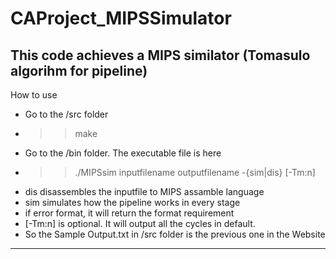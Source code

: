 CAProject_MIPSSimulator
=======================

This code achieves a MIPS similator (Tomasulo algorihm for pipeline)
------------------------------------------------
How to use

- Go to the /src folder
- >> make
- Go to the /bin folder. The executable file is here
- >> ./MIPSsim inputfilename outputfilename -{sim|dis} [-Tm:n]
- dis disassembles the inputfile to MIPS assamble language
- sim simulates how the pipeline works in every stage
- if error format, it will return the format requirement
- [-Tm:n] is optional. It will output all the cycles in default.
- So the Sample Output.txt in /src folder is the previous one in the Website


-------------------------------------------------
